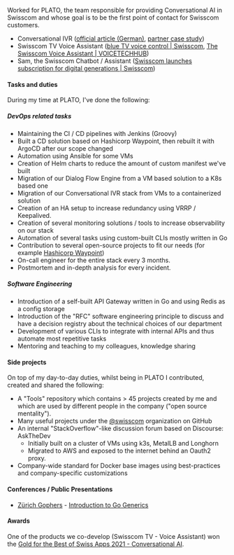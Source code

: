Worked for PLATO, the team responsible for providing Conversational AI
in Swisscom and whose goal is to be the first point of contact for
Swisscom customers.

- Conversational IVR ([official article (German)](https://www.swisscom.ch/de/about/news/2021/03/11-swisscom-hotline.html), [partner case study](https://www.artificial-solutions.com/conversational-ai-case-studies/telco))
- Swisscom TV Voice Assistant ([blue TV voice control | Swisscom](https://www.swisscom.ch/en/residential/help/blue-tv/voice-assistant.html), [The Swisscom Voice Assistant | VOICETECHHUB](https://www.voicetechhub.com/the-swisscom-voice-assistant))
- Sam, the Swisscom Chatbot / Assistant ([Swisscom launches subscription for digital generations | Swisscom](https://www.swisscom.ch/en/about/news/2022/05/03-swisscom-lanciert-abo-fuer-digitale-generationen.html))

#### Tasks and duties

During my time at PLATO, I've done the following: 


##### DevOps related tasks

- Maintaining the CI / CD pipelines with Jenkins (Groovy)
- Built a CD solution based on Hashicorp Waypoint, then rebuilt it with ArgoCD after our scope changed
- Automation using Ansible for some VMs
- Creation of Helm charts to reduce the amount of custom manifest we've built
- Migration of our Dialog Flow Engine from a VM based solution to a K8s based one
- Migration of our Conversational IVR stack from VMs to a containerized solution
- Creation of an HA setup to increase redundancy using VRRP / Keepalived.
- Creation of several monitoring solutions / tools to increase observability on our stack
- Automation of several tasks using custom-built CLIs mostly written in Go
- Contribution to several open-source projects to fit our needs (for example [Hashicorp Waypoint](https://github.com/hashicorp/waypoint/pulls?q=is%3Apr+author%3Adenysvitali))
- On-call engineer for the entire stack every 3 months.
- Postmortem and in-depth analysis for every incident.
##### Software Engineering
- Introduction of a self-built API Gateway written in Go and using Redis as a config storage
- Introduction of the "RFC" software engineering principle to discuss and have a decision registry about the technical choices of our department
- Development of various CLIs to integrate with internal APIs and thus automate most repetitive tasks
- Mentoring and teaching to my colleagues, knowledge sharing

#### Side projects

On top of my day-to-day duties, whilst being in PLATO I contributed, created and shared the following:

- A "Tools" repository which contains > 45 projects created by me and which are used by different people in the company ("open source mentality").
- Many useful projects under the [@swisscom](https://github.com/swisscom/) organization on GitHub
- An internal "StackOverflow"-like discussion forum based on Discourse: AskTheDev
    - Initially built on a cluster of VMs using k3s, MetalLB and Longhorn
    - Migrated to AWS and exposed to the internet behind an Oauth2 proxy.
- Company-wide standard for Docker base images using best-practices and company-specific customizations

#### Conferences / Public Presentations

 - [Zürich Gophers](https://www.meetup.com/Zurich-Gophers/) - [Introduction to Go Generics](https://go-generics.k8s.best/)


#### Awards

One of the products we co-develop (Swisscom TV - Voice Assistant) won the 
[Gold for the Best of Swiss Apps 2021 - Conversational AI](https://www.netzwoche.ch/news/2021-11-03/gold-fuer-swisscom-voice-assistant-in-der-kategorie-conversational-ui).

